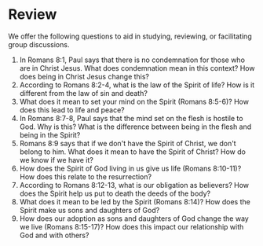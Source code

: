 # Review

We offer the following questions to aid in studying, reviewing, or facilitating group discussions.

1. In Romans 8:1, Paul says that there is no condemnation for those who are in Christ Jesus. What does condemnation mean in this context? How does being in Christ Jesus change this?
2. According to Romans 8:2-4, what is the law of the Spirit of life? How is it different from the law of sin and death?
3. What does it mean to set your mind on the Spirit (Romans 8:5-6)? How does this lead to life and peace?
4. In Romans 8:7-8, Paul says that the mind set on the flesh is hostile to God. Why is this? What is the difference between being in the flesh and being in the Spirit?
5. Romans 8:9 says that if we don't have the Spirit of Christ, we don't belong to him. What does it mean to have the Spirit of Christ? How do we know if we have it?
6. How does the Spirit of God living in us give us life (Romans 8:10-11)? How does this relate to the resurrection?
7. According to Romans 8:12-13, what is our obligation as believers? How does the Spirit help us put to death the deeds of the body?
8. What does it mean to be led by the Spirit (Romans 8:14)? How does the Spirit make us sons and daughters of God?
9. How does our adoption as sons and daughters of God change the way we live (Romans 8:15-17)? How does this impact our relationship with God and with others?